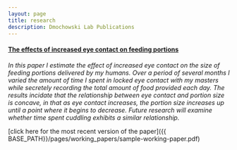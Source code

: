 ```yaml
---
layout: page
title: research
description: Dmochowski Lab Publications
---
```




#### <u>The effects of increased eye contact on feeding portions</u>
*In this paper I estimate the effect of increased eye contact on the size of feeding portions delivered by my humans. Over a period of several months I varied the amount of time I spent in locked eye contact with my masters while secretely recording the total amount of food provided each day. The results incidate that the relationship between eye contact and portion size is concave, in that as eye contact increases, the portion size increases up until a point where it begins to decrease. Future research will examine whether time spent cuddling exhibits a similar relationship.*

[click here for the most recent version of the paper]({{ BASE_PATH}}/pages/working_papers/sample-working-paper.pdf)


<!-- Note: this is how to write a comment in HTML. Everything in here won't show up on your webpage.-->

<!--
To increase the size of the title, use fewer # in front of the paper title.
To decrease the size of the title, use more #. 
To remove the italics, remove the * before and after the description
To remove the underline from the title, remove the <u> tags (<u> and </u>)
-->
